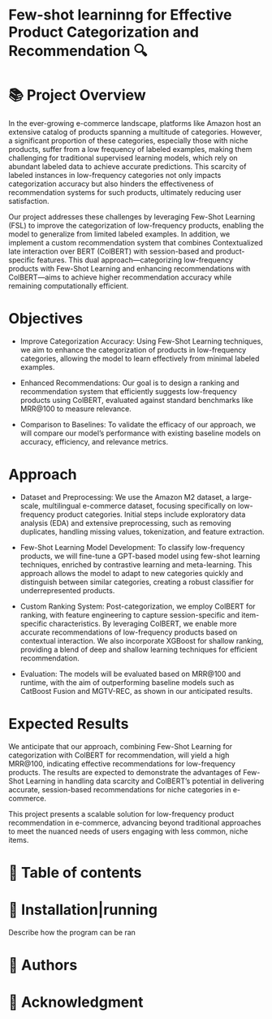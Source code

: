 # Few-shot learninng for Effective Product Categorization and Recommendation 🔍

📚 **Project Overview**
=========================
In the ever-growing e-commerce landscape, platforms like Amazon host an extensive catalog of products spanning a multitude of categories. However, a significant proportion of these categories, especially those with niche products, suffer from a low frequency of labeled examples, making them challenging for traditional supervised learning models, which rely on abundant labeled data to achieve accurate predictions. This scarcity of labeled instances in low-frequency categories not only impacts categorization accuracy but also hinders the effectiveness of recommendation systems for such products, ultimately reducing user satisfaction.

Our project addresses these challenges by leveraging Few-Shot Learning (FSL) to improve the categorization of low-frequency products, enabling the model to generalize from limited labeled examples. In addition, we implement a custom recommendation system that combines Contextualized late interaction over BERT (ColBERT) with session-based and product-specific features. This dual approach—categorizing low-frequency products with Few-Shot Learning and enhancing recommendations with ColBERT—aims to achieve higher recommendation accuracy while remaining computationally efficient.

**Objectives**
=========================
- Improve Categorization Accuracy: Using Few-Shot Learning techniques, we aim to enhance the categorization of products in low-frequency categories, allowing the model to learn effectively from minimal labeled examples.

- Enhanced Recommendations: Our goal is to design a ranking and recommendation system that efficiently suggests low-frequency products using ColBERT, evaluated against standard benchmarks like MRR@100 to measure relevance.

- Comparison to Baselines: To validate the efficacy of our approach, we will compare our model’s performance with existing baseline models on accuracy, efficiency, and relevance metrics.

**Approach**
=========================
- Dataset and Preprocessing: We use the Amazon M2 dataset, a large-scale, multilingual e-commerce dataset, focusing specifically on low-frequency product categories. Initial steps include exploratory data analysis (EDA) and extensive preprocessing, such as removing duplicates, handling missing values, tokenization, and feature extraction.

- Few-Shot Learning Model Development: To classify low-frequency products, we will fine-tune a GPT-based model using few-shot learning techniques, enriched by contrastive learning and meta-learning. This approach allows the model to adapt to new categories quickly and distinguish between similar categories, creating a robust classifier for underrepresented products.

- Custom Ranking System: Post-categorization, we employ ColBERT for ranking, with feature engineering to capture session-specific and item-specific characteristics. By leveraging ColBERT, we enable more accurate recommendations of low-frequency products based on contextual interaction. We also incorporate XGBoost for shallow ranking, providing a blend of deep and shallow learning techniques for efficient recommendation.

- Evaluation: The models will be evaluated based on MRR@100 and runtime, with the aim of outperforming baseline models such as CatBoost Fusion and MGTV-REC, as shown in our anticipated results.

**Expected Results**
=========================
We anticipate that our approach, combining Few-Shot Learning for categorization with ColBERT for recommendation, will yield a high MRR@100, indicating effective recommendations for low-frequency products. The results are expected to demonstrate the advantages of Few-Shot Learning in handling data scarcity and ColBERT’s potential in delivering accurate, session-based recommendations for niche categories in e-commerce.

This project presents a scalable solution for low-frequency product recommendation in e-commerce, advancing beyond traditional approaches to meet the nuanced needs of users engaging with less common, niche items.

📖 **Table of contents**
=========================

🔧 **Installation|running**
===========================
Describe how the program can be ran

👥 **Authors**
===

🌟 **Acknowledgment**
===
